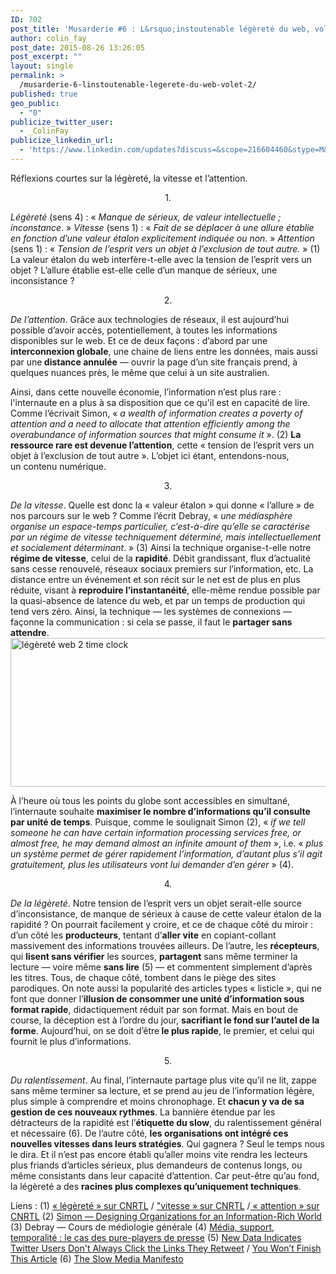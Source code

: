 ```yaml
---
ID: 702
post_title: 'Musarderie #6 : L&rsquo;instoutenable légèreté du web, volet 2'
author: colin_fay
post_date: 2015-08-26 13:26:05
post_excerpt: ""
layout: single
permalink: >
  /musarderie-6-linstoutenable-legerete-du-web-volet-2/
published: true
geo_public:
  - "0"
publicize_twitter_user:
  - _ColinFay
publicize_linkedin_url:
  - 'https://www.linkedin.com/updates?discuss=&scope=216604460&stype=M&topic=6042280657923633152&type=U&a=CM6Q'
---
```

Réflexions courtes sur la légèreté, la vitesse et l’attention.

<!--more-->
<p style="text-align: center;">1.</p>
<em>Légèreté </em>(sens 4) : « <em>Manque de sérieux, de valeur intellectuelle ; inconstance</em>. »
<em>Vitesse</em> (sens 1) : « <em>Fait de se déplacer à une allure établie en fonction d’une valeur étalon explicitement indiquée ou non.</em> »
<em>Attention</em> (sens 1) : « <em>Tension de l’esprit vers un objet à l’exclusion de tout autre.</em> » (1)
La valeur étalon du web interfère-t-elle avec la tension de l’esprit vers un objet ? L’allure établie est-elle celle d’un manque de sérieux, une inconsistance ?
<p style="text-align: center;">2.</p>
<em>De l’attention</em>. Grâce aux technologies de réseaux, il est aujourd’hui possible d’avoir accès, potentiellement, à toutes les informations disponibles sur le web. Et ce de deux façons : d’abord par une <strong>interconnexion globale</strong>, une chaine de liens entre les données, mais aussi par une<strong> distance annulée</strong> — ouvrir la page d’un site français prend, à quelques nuances près, le même que celui à un site australien.

Ainsi, dans cette nouvelle économie, l’information n’est plus rare : l'internaute en a plus à sa disposition que ce qu'il est en capacité de lire. Comme l’écrivait Simon, « <em>a wealth of information creates a poverty of attention and a need to allocate that attention efficiently among the overabundance of information sources that might consume it</em> ». (2) <strong>La ressource rare est devenue l’attention</strong>, cette « tension de l’esprit vers un objet à l’exclusion de tout autre ». L’objet ici étant, entendons-nous, un contenu numérique.
<p style="text-align: center;">3.</p>
<em>De la vitesse</em>. Quelle est donc la « valeur étalon » qui donne « l’allure » de nos parcours sur le web ? Comme l’écrit Debray, « <em>une médiasphère organise un espace-temps particulier, c’est-à-dire qu’elle se caractérise par un régime de vitesse techniquement déterminé, mais intellectuellement et socialement déterminant</em>. » (3) Ainsi la technique organise-t-elle notre <strong>régime de vitesse</strong>, celui de la <strong>rapidité</strong>. Débit grandissant, flux d’actualité sans cesse renouvelé, réseaux sociaux premiers sur l’information, etc. La distance entre un événement et son récit sur le net est de plus en plus réduite, visant à <strong>reproduire l’instantanéité</strong>, elle-même rendue possible par la quasi-absence de latence du web, et par un temps de production qui tend vers zéro. Ainsi, la technique — les systèmes de connexions — façonne la communication : si cela se passe, il faut le <strong>partager sans attendre</strong>.

<img class="aligncenter size-full wp-image-698" src="http://cf.data-bzh.fr/wp-content/uploads/2015/08/time.jpg" alt="légèreté web 2 time clock" width="639" height="238" />

À l’heure où tous les points du globe sont accessibles en simultané, l’internaute souhaite <strong>maximiser le nombre d’informations qu’il consulte par unité de temps</strong>. Puisque, comme le soulignait Simon (2), « <em>if we tell someone he can have certain information processing services free, or almost free, he may demand almost an infinite amount of them</em> », i.e. « <em>plus un système permet de gérer rapidement l’information, d’autant plus s’il agit gratuitement, plus les utilisateurs vont lui demander d’en gérer</em> » (4).
<p style="text-align: center;">4.</p>
<em>De la légèreté</em>. Notre tension de l’esprit vers un objet serait-elle source d’inconsistance, de manque de sérieux à cause de cette valeur étalon de la rapidité ? On pourrait facilement y croire, et ce de chaque côté du miroir : d’un côté les <strong>producteurs</strong>, tentant d’<strong>aller vite</strong> en copiant-collant massivement des informations trouvées ailleurs. De l’autre, les <strong>récepteurs</strong>, qui <strong>lisent sans vérifier</strong> les sources, <strong>partagent</strong> sans même terminer la lecture — voire même <strong>sans lire</strong> (5) — et commentent simplement d’après les titres. Tous, de chaque côté, tombent dans le piège des sites parodiques. On note aussi la popularité des articles types « listicle », qui ne font que donner l’<strong>illusion de consommer une unité d’information sous format rapide</strong>, didactiquement réduit par son format. Mais en bout de course, la déception est à l’ordre du jour, <strong>sacrifiant le fond sur l’autel de la forme</strong>. Aujourd’hui, on se doit d’être<strong> le plus rapide</strong>, le premier, et celui qui fournit le plus d’informations.
<p style="text-align: center;">5.</p>
<em>Du ralentissement</em>. Au final, l’internaute partage plus vite qu’il ne lit, zappe sans même terminer sa lecture, et se prend au jeu de l’information légère, plus simple à comprendre et moins chronophage. Et <strong>chacun y va de sa gestion de ces nouveaux rythmes</strong>. La bannière étendue par les détracteurs de la rapidité est l’<strong>étiquette du slow</strong>, du ralentissement général et nécessaire (6). De l’autre côté, <strong>les organisations ont intégré ces nouvelles vitesses dans leurs stratégies</strong>. Qui gagnera ? Seul le temps nous le dira. Et il n’est pas encore établi qu’aller moins vite rendra les lecteurs plus friands d’articles sérieux, plus demandeurs de contenus longs, ou même consistants dans leur capacité d’attention. Car peut-être qu’au fond, la légèreté a des <strong>racines plus complexes qu’uniquement techniques</strong>.

Liens :
(1) <a href="http://www.cnrtl.fr/definition/légèreté" target="_blank">« légèreté » sur CNRTL</a> / <a href="http://www.cnrtl.fr/definition/vitesse" target="_blank">"vitesse » sur CNRTL</a> /<a href="http://www.cnrtl.fr/definition/attention" target="_blank"> « attention » sur CNRTL</a>
(2) <a href="http://zeus.zeit.de/2007/39/simon.pdf" target="_blank">Simon — Designing Organizations for an Information-Rich World</a>
(3) Debray — Cours de médiologie générale
(4) <a href="http://dumas.ccsd.cnrs.fr/dumas-01130211/document" target="_blank">Média, support, temporalité : le cas des pure-players de presse</a>
(5) <a href="http://blog.hubspot.com/blog/tabid/6307/bid/33815/New-Data-Indicates-Twitter-Users-Don-t-Always-Click-the-Links-They-Retweet-INFOGRAPHIC.aspx" target="_blank">New Data Indicates Twitter Users Don't Always Click the Links They Retweet</a> / <a href="http://www.slate.com/articles/technology/technology/2013/06/how_people_read_online_why_you_won_t_finish_this_article.single.html" target="_blank">You Won’t Finish This Article</a>
(6) <a href="http://en.slow-media.net/manifesto" target="_blank">The Slow Media Manifesto</a>
